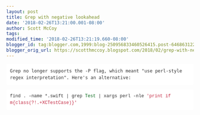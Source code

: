 ```yaml
---
layout: post
title: Grep with negative lookahead
date: '2018-02-26T13:21:00.001-08:00'
author: Scott McCoy
tags: 
modified_time: '2018-02-26T13:21:19.660-08:00'
blogger_id: tag:blogger.com,1999:blog-250956833460526415.post-6468631227186963773
blogger_orig_url: https://scotthmccoy.blogspot.com/2018/02/grep-with-negative-lookahead.html
---
```


<pre class="prettyprint " style="-webkit-font-smoothing: subpixel-antialiased !important; background-color: white; border-radius: 3px; border: none; color: #333333; font-family: Menlo, &quot;Bitstream Vera Sans Mono&quot;, &quot;DejaVu Sans Mono&quot;, Monaco, Consolas, monospace; font-size: 12px; line-height: 1.5; padding: 10px; text-size-adjust: auto; white-space: pre-wrap;"><span class="pln" style="-webkit-font-smoothing: subpixel-antialiased !important;">Grep no longer supports the -P flag, which meant "use perl-style regex interpretation". Here's an alternative:</span></pre><pre class="prettyprint " style="-webkit-font-smoothing: subpixel-antialiased !important; background-color: white; border-radius: 3px; border: none; color: #333333; font-size: 12px; line-height: 1.5; padding: 10px; text-size-adjust: auto; white-space: pre-wrap;"><span style="font-family: Courier New, Courier, monospace;"><span class="pln" style="-webkit-font-smoothing: subpixel-antialiased !important;">find </span><span class="pun" style="-webkit-font-smoothing: subpixel-antialiased !important;">.</span><span class="pln" style="-webkit-font-smoothing: subpixel-antialiased !important;"> </span><span class="pun" style="-webkit-font-smoothing: subpixel-antialiased !important;">-</span><span class="pln" style="-webkit-font-smoothing: subpixel-antialiased !important;">name </span><span class="pun" style="-webkit-font-smoothing: subpixel-antialiased !important;">*.</span><span class="pln" style="-webkit-font-smoothing: subpixel-antialiased !important;">swift </span><span class="pun" style="-webkit-font-smoothing: subpixel-antialiased !important;">|</span><span class="pln" style="-webkit-font-smoothing: subpixel-antialiased !important;"> grep </span><span class="typ" style="-webkit-font-smoothing: subpixel-antialiased !important; color: #106e23;">Test</span><span class="pln" style="-webkit-font-smoothing: subpixel-antialiased !important;"> </span><span class="pun" style="-webkit-font-smoothing: subpixel-antialiased !important;">|</span><span class="pln" style="-webkit-font-smoothing: subpixel-antialiased !important;"> xargs perl </span><span class="pun" style="-webkit-font-smoothing: subpixel-antialiased !important;">-</span><span class="pln" style="-webkit-font-smoothing: subpixel-antialiased !important;">nle </span><span class="str" style="-webkit-font-smoothing: subpixel-antialiased !important; color: #c42b44;">'print if m{class(?!.+XCTestCase)}'</span></span></pre>